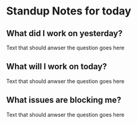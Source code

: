 # Standup Notes for today

## What did I work on yesterday?
Text that should anwser the question goes here

## What will I work on today?
Text that should anwser the question goes here

## What issues are blocking me?
Text that should anwser the question goes here